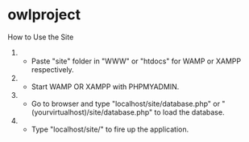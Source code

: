 # owlproject
How to Use the Site
1. - Paste "site" folder in "WWW" or "htdocs" for WAMP or XAMPP respectively.
2. - Start WAMP OR XAMPP with PHPMYADMIN.
3. - Go to browser and type "localhost/site/database.php" or "(yourvirtualhost)/site/database.php" to load the database.
4. - Type "localhost/site/" to fire up the application.
